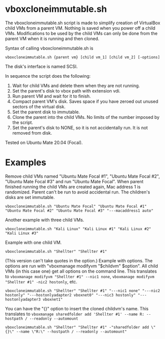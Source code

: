 # vboxcloneimmutable.sh

The vboxcloneimmutable.sh script is made to simplify creation of VirtualBox child VMs from a parent VM. Nothing is saved when you power off a child VMs. Modifications to be used by the child VMs can only be done from the parent VM when it is running and then cloned.

Syntax of calling vboxcloneimmutable.sh is
```
vboxcloneimmutable.sh {parent vm} [child vm_1] [child vm_2] [-options]
```

The disk's interface is named SCSI.

In sequence the script does the following:
1) Wait for child VMs and delete them when they are not running.
2) Set the parent's disk to vbox path with extension vdi.
3) Run parent VM and wait for it to finish.
4) Compact parent VM's disk. Saves space if you have zeroed out unused sectors of the virtual disk.
5) Set the parent disk to immutable.
6) Clone the parent into the child VMs. No limits of the number imposed by the script.
7) Set the parent's disk to NONE, so it is not accidentally run. It is not removed from disk.

Tested on Ubuntu Mate 20.04 (Focal).

# Examples
Remove child VMs named "Ubuntu Mate Focal #1", "Ubuntu Mate Focal #2", "Ubuntu Mate Focal #3" and run "Ubuntu Mate Focal". When parent finished running the child VMs are created again, Mac address 1 is randomized. Parent can't be run to avoid accidental run. The children's disks are set immutable.
```
vboxcloneimmutable.sh "Ubuntu Mate Focal" "Ubuntu Mate Focal #1" "Ubuntu Mate Focal #2" "Ubuntu Mate Focal #3" "---macaddress1 auto"
```

Another example with three child VMs.
```
vboxcloneimmutable.sh "Kali Linux" "Kali Linux #1" "Kali Linux #2" "Kali Linux #3"
```

Example with one child VM.
```
vboxcloneimmutable.sh "Shellter" "Shellter #1"
```

(This version can't take quotes in the option.) Example with options. The options are run with "vboxmanage modifyvm "$childvm" $option". All child VMs (in this case one) get all options on the command line. This translates to ```vboxmanage modifyvm "Shellter #1" --nic1 none```,  ```vboxmanage modifyvm "Shellter #1" -nic2 hostonly```, etc.
```
vboxcloneimmutable.sh "Shellter" "Shellter #1" "---nic1 none" "---nic2 hostonly" "---hostonlyadapter2 vboxnet0" "---nic3 hostonly" "---hostonlyadapter3 vboxnet1"
```

You can have the "{}" option to insert the cloned childvm's name. This translates to ```vboxmanage sharedfolder add 'Shellter #1' --name R: --hostpath / --readonly --automount```
```
vboxcloneimmutable.sh "Shellter" "Shellter #1" -"sharedfolder add \"{}\" --name \"R:\" --hostpath / --readonly --automount" 
```
